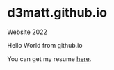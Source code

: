 # d3matt.github.io
Website 2022

Hello World from github.io

You can get my resume [here]({{site.url}}/assets.resume.pdf).
